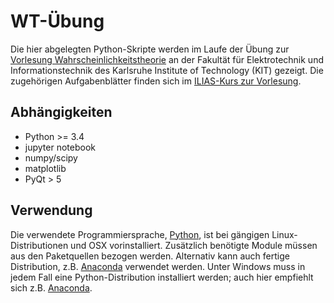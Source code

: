 WT-Übung
========

Die hier abgelegten Python-Skripte werden im Laufe der Übung zur [Vorlesung Wahrscheinlichkeitstheorie](http://www.cel.kit.edu/lehre_1503.php) an der Fakultät für Elektrotechnik und Informationstechnik des Karlsruhe Institute of Technology (KIT) gezeigt. Die zugehörigen Aufgabenblätter finden sich im [ILIAS-Kurs zur Vorlesung](https://ilias.studium.kit.edu/goto.php?target=crs_580128&client_id=produktiv).

Abhängigkeiten
--------------
- Python >= 3.4
- jupyter notebook
- numpy/scipy
- matplotlib
- PyQt > 5

Verwendung
----------
Die verwendete Programmiersprache, [Python](http://www.python.org), ist bei gängigen Linux-Distributionen und OSX vorinstalliert. Zusätzlich benötigte Module müssen aus den Paketquellen bezogen werden. Alternativ kann auch fertige Distribution, z.B. [Anaconda](https://www.continuum.io/why-anaconda) verwendet werden. Unter Windows muss in jedem Fall eine Python-Distribution installiert werden; auch hier empfiehlt sich z.B. [Anaconda](https://www.continuum.io/why-anaconda).
